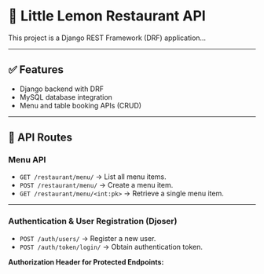 # 🍋 Little Lemon Restaurant API

This project is a Django REST Framework (DRF) application...

---

## ✅ Features
- Django backend with DRF
- MySQL database integration
- Menu and table booking APIs (CRUD)

---

## 🔗 API Routes

### Menu API
- `GET /restaurant/menu/` → List all menu items.
- `POST /restaurant/menu/` → Create a menu item.
- `GET /restaurant/menu/<int:pk>` → Retrieve a single menu item.

---

### Authentication & User Registration (Djoser)
- `POST /auth/users/` → Register a new user.
- `POST /auth/token/login/` → Obtain authentication token.

**Authorization Header for Protected Endpoints:**  

